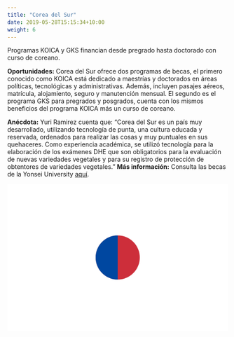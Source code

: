 ```yaml
---
title: "Corea del Sur"
date: 2019-05-28T15:15:34+10:00
weight: 6
---
```


Programas KOICA y GKS financian desde pregrado hasta doctorado con curso de coreano.

**Oportunidades:** Corea del Sur ofrece dos programas de becas, el primero conocido como KOICA está dedicado a maestrías y doctorados en áreas políticas, tecnológicas y administrativas. Además, incluyen pasajes aéreos, matrícula, alojamiento, seguro y manutención mensual. El segundo es el programa GKS para pregrados y posgrados, cuenta con los mismos beneficios del programa KOICA más un curso de coreano.

**Anécdota:** Yuri Ramirez cuenta que: “Corea del Sur es un país muy desarrollado, utilizando tecnología de punta, una cultura educada y reservada, ordenados para realizar las cosas y muy puntuales en sus quehaceres. Como experiencia académica, se utilizó tecnología para la elaboración de los exámenes DHE que son obligatorios para la evaluación de nuevas variedades vegetales y para su registro de protección de obtentores de variedades vegetales.”
**Más información:** Consulta las becas de la Yonsei University [aquí](https://www.yonsei.ac.kr/en_sc/admission/scholarship.do).

![Campus en Corea del Sur](/images/becas/corea_del_sur.svg)
